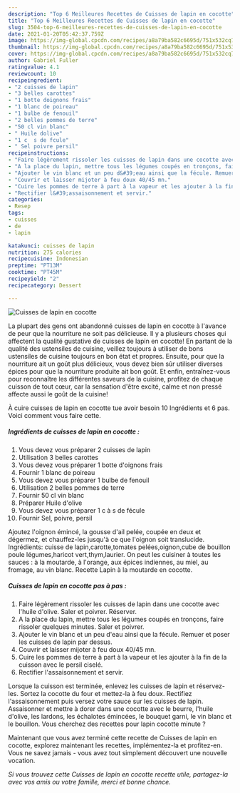 ```yaml
---
description: "Top 6 Meilleures Recettes de Cuisses de lapin en cocotte"
title: "Top 6 Meilleures Recettes de Cuisses de lapin en cocotte"
slug: 3504-top-6-meilleures-recettes-de-cuisses-de-lapin-en-cocotte
date: 2021-01-20T05:42:37.759Z
image: https://img-global.cpcdn.com/recipes/a8a79ba582c6695d/751x532cq70/cuisses-de-lapin-en-cocotte-photo-principale-de-la-recette.jpg
thumbnail: https://img-global.cpcdn.com/recipes/a8a79ba582c6695d/751x532cq70/cuisses-de-lapin-en-cocotte-photo-principale-de-la-recette.jpg
cover: https://img-global.cpcdn.com/recipes/a8a79ba582c6695d/751x532cq70/cuisses-de-lapin-en-cocotte-photo-principale-de-la-recette.jpg
author: Gabriel Fuller
ratingvalue: 4.1
reviewcount: 10
recipeingredient:
- "2 cuisses de lapin"
- "3 belles carottes"
- "1 botte doignons frais"
- "1 blanc de poireau"
- "1 bulbe de fenouil"
- "2 belles pommes de terre"
- "50 cl vin blanc"
- " Huile dolive"
- "1 c  s de fcule"
- " Sel poivre persil"
recipeinstructions:
- "Faire légèrement rissoler les cuisses de lapin dans une cocotte avec l&#39;huile d&#39;olive. Saler et poivrer. Réserver."
- "A la place du lapin, mettre tous les légumes coupés en tronçons, faire rissoler quelques minutes. Saler et poivrer."
- "Ajouter le vin blanc et un peu d&#39;eau ainsi que la fécule. Remuer et poser les cuisses de lapin par dessus."
- "Couvrir et laisser mijoter à feu doux 40/45 mn."
- "Cuire les pommes de terre à part à la vapeur et les ajouter à la fin de la cuisson avec le persil ciselé."
- "Rectifier l&#39;assaisonnement et servir."
categories:
- Resep
tags:
- cuisses
- de
- lapin

katakunci: cuisses de lapin 
nutrition: 275 calories
recipecuisine: Indonesian
preptime: "PT13M"
cooktime: "PT45M"
recipeyield: "2"
recipecategory: Dessert

---
```



![Cuisses de lapin en cocotte](https://img-global.cpcdn.com/recipes/a8a79ba582c6695d/751x532cq70/cuisses-de-lapin-en-cocotte-photo-principale-de-la-recette.jpg)

La plupart des gens ont abandonné cuisses de lapin en cocotte à l'avance de peur que la nourriture ne soit pas délicieuse. Il y a plusieurs choses qui affectent la qualité gustative de cuisses de lapin en cocotte! En partant de la qualité des ustensiles de cuisine, veillez toujours à utiliser de bons ustensiles de cuisine toujours en bon état et propres. Ensuite, pour que la nourriture ait un goût plus délicieux, vous devez bien sûr utiliser diverses épices pour que la nourriture produite ait bon goût. Et enfin, entraînez-vous pour reconnaître les différentes saveurs de la cuisine, profitez de chaque cuisson de tout cœur, car la sensation d'être excité, calme et non pressé affecte aussi le goût de la cuisine!

<!--inarticleads1-->

À cuire cuisses de lapin en cocotte tue avoir besoin 10 Ingrédients et 6 pas. Voici comment vous faire cette.

##### Ingrédients de cuisses de lapin en cocotte :

1. Vous devez vous préparer 2 cuisses de lapin
1. Utilisation 3 belles carottes
1. Vous devez vous préparer 1 botte d&#39;oignons frais
1. Fournir 1 blanc de poireau
1. Vous devez vous préparer 1 bulbe de fenouil
1. Utilisation 2 belles pommes de terre
1. Fournir 50 cl vin blanc
1. Préparer  Huile d&#39;olive
1. Vous devez vous préparer 1 c à s de fécule
1. Fournir  Sel, poivre, persil


Ajoutez l&#39;oignon émincé, la gousse d&#39;ail pelée, coupée en deux et dégermez, et chauffez-les jusqu&#39;à ce que l&#39;oignon soit translucide. Ingrédients: cuisse de lapin,carotte,tomates pelées,oignon,cube de bouillon poule légumes,haricot vert,thym,laurier. On peut les cuisiner à toutes les sauces : à la moutarde, à l&#39;orange, aux épices indiennes, au miel, au fromage, au vin blanc. Recette Lapin à la moutarde en cocotte. 

<!--inarticleads2-->

##### Cuisses de lapin en cocotte pas à pas :

1. Faire légèrement rissoler les cuisses de lapin dans une cocotte avec l&#39;huile d&#39;olive. Saler et poivrer. Réserver.
1. A la place du lapin, mettre tous les légumes coupés en tronçons, faire rissoler quelques minutes. Saler et poivrer.
1. Ajouter le vin blanc et un peu d&#39;eau ainsi que la fécule. Remuer et poser les cuisses de lapin par dessus.
1. Couvrir et laisser mijoter à feu doux 40/45 mn.
1. Cuire les pommes de terre à part à la vapeur et les ajouter à la fin de la cuisson avec le persil ciselé.
1. Rectifier l&#39;assaisonnement et servir.


Lorsque la cuisson est terminée, enlevez les cuisses de lapin et réservez-les. Sortez la cocotte du four et mettez-la à feu doux. Rectifiez l&#39;assaisonnement puis versez votre sauce sur les cuisses de lapin. Assaisonner et mettre à dorer dans une cocotte avec le beurre, l&#39;huile d&#39;olive, les lardons, les échalotes émincées, le bouquet garni, le vin blanc et le bouillon. Vous cherchez des recettes pour lapin cocotte minute ? 

<!--inarticleads1-->

<p>
Maintenant que vous avez terminé cette recette de Cuisses de lapin en cocotte, explorez maintenant les recettes, implémentez-la et profitez-en. Vous ne savez jamais - vous avez tout simplement découvert une nouvelle vocation.
</p>

<p>
<i>Si vous trouvez cette Cuisses de lapin en cocotte recette utile, partagez-la avec vos amis ou votre famille, merci et bonne chance.</i>
</p>
